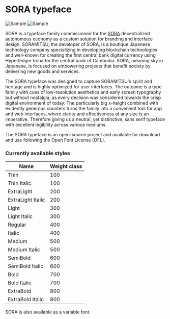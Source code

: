 # SORA typeface

![Sample](docs/sample.png)
![Sample](docs/sample-italic-2.png)

SORA is a typeface family commissioned for the [SORA](https://sora.org/) decentralized autonomous economy as a custom solution for branding and interface design. SORAMITSU, the developer of SORA, is a boutique Japanese technology company specializing in developing blockchain technologies and well-known for creating the first central bank digital currency using Hyperledger Iroha for the central bank of Cambodia. SORA, meaning sky in Japanese, is focused on empowering projects that benefit society by delivering new goods and services.

The SORA typeface was designed to capture SORAMITSU's spirit and heritage and is highly optimized for user interfaces. The outcome is a type family with cues of low-resolution aesthetics and early screen typography but without nostalgia, as every decision was considered towards the crisp digital environment of today. The particularly big x-height combined with evidently generous counters turns the family into a convenient tool for app and web interfaces, where clarity and effectiveness at any size is an imperative. Therefore giving us a neutral, yet distinctive, sans serif typeface with excellent legibility across various mediums.

The SORA typeface is an open-source project and available for download and use following the Open Font License (OFL).

### Currently available styles

| Name                 | Weight class
| -------------------- | ----------------
| Thin                 | 100
| Thin Italic          | 100
| ExtraLight           | 200
| ExtraLight Italic    | 200
| Light                | 300
| Light Italic         | 300
| Regular              | 400
| Italic               | 400
| Medium               | 500
| Medium Italic        | 500
| SemiBold             | 600
| SemiBold Italic      | 600
| Bold                 | 700
| Bold Italic          | 700
| ExtraBold            | 800
| ExtraBold Italic     | 800

SORA is also available as a variable font.
